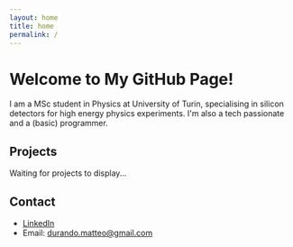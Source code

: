 ```yaml
---
layout: home
title: home
permalink: /
---
```

# Welcome to My GitHub Page!

I am a MSc student in Physics at University of Turin, specialising in silicon detectors for high energy physics experiments. I'm also a tech passionate and a (basic) programmer.

## Projects
Waiting for projects to display...

## Contact
- [LinkedIn](https://www.linkedin.com/in/matteodurando)
- Email: durando.matteo@gmail.com

